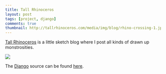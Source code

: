 ```yaml
---
title: Tall Rhinoceros
layout: post
tags: [project, django]
comments: true
thumbnail: http://tallrhinoceros.com/media/img/blog/rhino-crossing-1.jpg
---
```


[Tall Rhinoceros](http://tallrhinoceros.com/) is a little sketch blog where I post all kinds of drawn up monstrosities.

![](http://tallrhinoceros.com/media/img/blog/rhino-crossing-1.jpg)

The [Django](thtps://www.djangoproject.com/) source can be found [here](https://github.com/stett/tall_rhino).